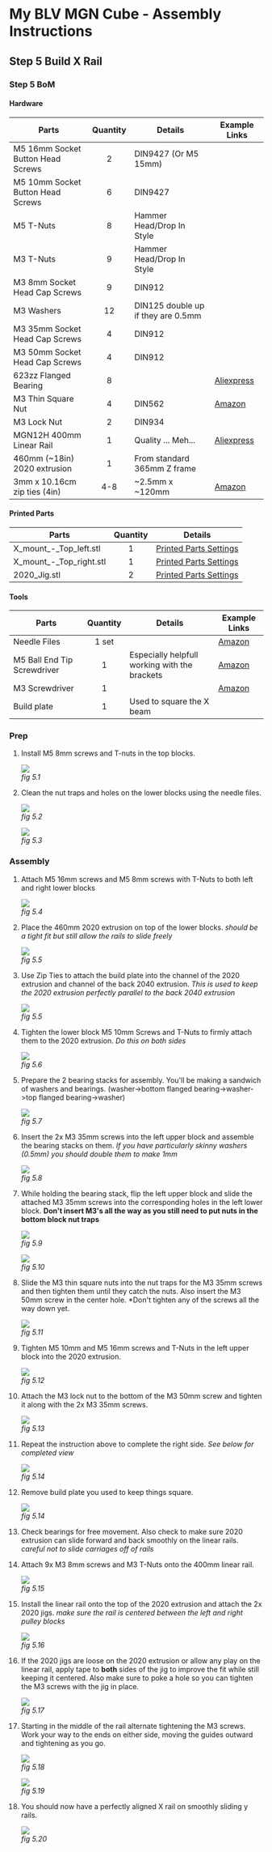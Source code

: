 # My BLV MGN Cube - Assembly Instructions

## Step 5 Build X Rail

### Step 5 BoM

#### Hardware
| Parts     | Quantity | Details | Example Links |
|-----------|:--------:|---------|---------------|
| M5 16mm Socket Button Head Screws | 2 | DIN9427 (Or M5 15mm) | |
| M5 10mm Socket Button Head Screws | 6 | DIN9427 | |
| M5 T-Nuts | 8 | Hammer Head/Drop In Style | |
| M3 T-Nuts | 9 | Hammer Head/Drop In Style | |
| M3 8mm Socket Head Cap Screws | 9 | DIN912 | |
| M3 Washers | 12 | DIN125 double up if they are 0.5mm | |
| M3 35mm Socket Head Cap Screws | 4 | DIN912 | |
| M3 50mm Socket Head Cap Screws | 4 | DIN912 | |
| 623zz Flanged Bearing | 8 | | [Aliexpress](https://s.click.aliexpress.com/e/_AdhoaW) |
| M3 Thin Square Nut | 4 | DIN562 | [Amazon](https://amzn.to/2MPCNTI) |
| M3 Lock Nut | 2 | DIN934 | |
| MGN12H 400mm Linear Rail | 1 | Quality ... Meh... | [Aliexpress](https://www.aliexpress.com/item/32829826159.html?spm=a2g0s.9042311.0.0.27424c4dwPelhS) |
| 460mm (~18in) 2020 extrusion | 1 | From standard 365mm Z frame |
| 3mm x 10.16cm zip ties (4in)  | 4-8 | ~2.5mm x ~120mm | [Amazon](https://amzn.to/3p2nDaE) |

#### Printed Parts
| Parts     | Quantity | Details |
|-----------|:--------:|---------|
| X_mount_-_Top_left.stl | 1 | [Printed Parts Settings](../partsSettings) |
| X_mount_-_Top_right.stl | 1 | [Printed Parts Settings](../partsSettings) |
| 2020_Jig.stl | 2 | [Printed Parts Settings](../partsSettings) |

#### Tools
| Parts     | Quantity | Details | Example Links |
|-----------|:--------:|---------|---------------|
| Needle Files | 1 set | | [Amazon](https://amzn.to/3cTLQgR) |
| M5 Ball End Tip Screwdriver | 1 | Especially helpfull working with the brackets | [Amazon](https://amzn.to/36TSnEy) |
| M3 Screwdriver | 1 | | [Amazon](https://amzn.to/3qNmEgs) |
| Build plate | 1 | Used to square the X beam | |

### Prep
1. Install M5 8mm screws and T-nuts in the top blocks.

    ![](img/05-NutsInTops.jpeg)\
    *fig 5.1*

2. Clean the nut traps and holes on the lower blocks using the needle files.

    ![](img/05-CleanoutNutTraps.jpeg)\
    *fig 5.2*

    ![](img/05-FileLowerBlockHoles.jpeg)\
    *fig 5.3*

### Assembly

1. Attach M5 16mm screws and M5 8mm screws with T-Nuts to both left and right lower blocks

    ![](img/05-AttachLowerBlockNuts.jpeg)\
    *fig 5.4*

2. Place the 460mm 2020 extrusion on top of the lower blocks. *should be a tight fit but still allow the rails to slide freely*

    ![](img/05-attachXBar.jpeg)\
    *fig 5.5*

3. Use Zip Ties to attach the build plate into the channel of the 2020 extrusion and channel of the back 2040 extrusion. *This is used to keep the 2020 extrusion perfectly parallel to the back 2040 extrusion*

    ![](img/05-ziptieBuildPlate.jpeg)\
    *fig 5.5*

4. Tighten the lower block M5 10mm Screws and T-Nuts to firmly attach them to the 2020 extrusion. *Do this on both sides*

    ![](img/05-TightenLowerBlocks.jpeg)\
    *fig 5.6*

5. Prepare the 2 bearing stacks for assembly. You'll be making a sandwich of washers and bearings. (washer->bottom flanged bearing->washer->top flanged bearing->washer)

    ![](img/all-BearingStack.jpeg)\
    *fig 5.7*

6. Insert the 2x M3 35mm screws into the left upper block and assemble the bearing stacks on them. *If you have particularly skinny washers (0.5mm) you should double them to make 1mm*

    ![](img/05-TopBlockBearingStacks.jpeg)\
    *fig 5.8*

7. While holding the bearing stack, flip the left upper block and slide the attached M3 35mm screws into the corresponding holes in the left lower block. **Don't insert M3's all the way as you still need to put nuts in the bottom block nut traps**

    ![](img/05-HoldingBearingStacks.jpeg)\
    *fig 5.9*

    ![](img/05-InstallUpperBlock.jpeg)\
    *fig 5.10*

8. Slide the M3 thin square nuts into the nut traps for the M3 35mm screws and then tighten them until they catch the nuts. Also insert the M3 50mm screw in the center hole. *Don't tighten any of the screws all the way down yet.

    ![](img/05-NutsInTraps.jpeg)\
    *fig 5.11*

9. Tighten M5 10mm and M5 16mm screws and T-Nuts in the left upper block into the 2020 extrusion.

    ![](img/05-TightenM5.jpeg)\
    *fig 5.12*

10. Attach the M3 lock nut to the bottom of the M3 50mm screw and tighten it along with the 2x M3 35mm screws.

    ![](img/05-LowerBlockLockNut.jpeg)\
    *fig 5.13*

13. Repeat the instruction above to complete the right side. *See below for completed view*

    ![](img/05-FinishedLRBlocks.jpeg)\
    *fig 5.14*

14. Remove build plate you used to keep things square.

    ![](img/05-LRBlocksDone.jpeg)\
    *fig 5.14*

15. Check bearings for free movement. Also check to make sure 2020 extrusion can slide forward and back smoothly on the linear rails. *careful not to slide carriages off of rails*

16. Attach 9x M3 8mm screws and M3 T-Nuts onto the 400mm linear rail.

    ![](img/05-LinRailNuts.jpeg)\
    *fig 5.15*

17. Install the linear rail onto the top of the 2020 extrusion and attach the 2x 2020 jigs. *make sure the rail is centered between the left and right pulley blocks*

    ![](img/05-linearRailOnX.jpeg)\
    *fig 5.16*

18. If the 2020 jigs are loose on the 2020 extrusion or allow any play on the linear rail, apply tape to **both** sides of the jig to improve the fit while still keeping it centered. Also make sure to poke a hole so you can tighten the M3 screws with the jig in place.

    ![](img/05-TapeJig2.jpeg)\
    *fig 5.17*

19. Starting in the middle of the rail alternate tightening the M3 screws. Work your way to the ends on either side, moving the guides outward and tightening as you go.

    ![](img/05-TightenXrail.jpeg)\
    *fig 5.18*

    ![](img/05-XRailTightenOrder.jpeg)\
    *fig 5.19*

20. You should now have a perfectly aligned X rail on smoothly sliding y rails.

    ![](img/05-FinalXRail.jpeg)\
    *fig 5.20*




